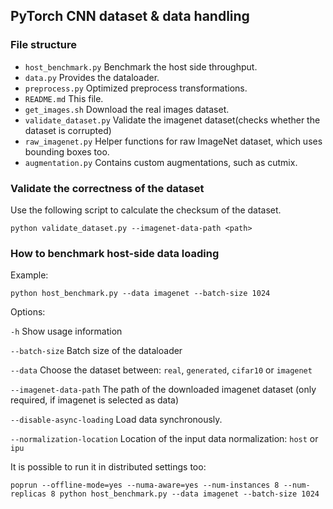 PyTorch CNN dataset & data handling
---


### File structure

* `host_benchmark.py` Benchmark the host side throughput. 
* `data.py` Provides the dataloader.
* `preprocess.py` Optimized preprocess transformations.
* `README.md` This file.
* `get_images.sh` Download the real images dataset.
* `validate_dataset.py` Validate the imagenet dataset(checks whether the dataset is corrupted)
* `raw_imagenet.py` Helper functions for raw ImageNet dataset, which uses bounding boxes too.
* `augmentation.py` Contains custom augmentations, such as cutmix.

### Validate the correctness of the dataset

Use the following script to calculate the checksum of the dataset.
```
python validate_dataset.py --imagenet-data-path <path> 
```

### How to benchmark host-side data loading

Example:
```
python host_benchmark.py --data imagenet --batch-size 1024
```

Options:

`-h`                            Show usage information

`--batch-size`                  Batch size of the dataloader

`--data`                        Choose the dataset between: `real`, `generated`, `cifar10` or `imagenet`

`--imagenet-data-path`          The path of the downloaded imagenet dataset (only required, if imagenet is selected as data)

`--disable-async-loading`       Load data synchronously.

`--normalization-location`      Location of the input data normalization: `host` or `ipu`

It is possible to run it in distributed settings too:
```
poprun --offline-mode=yes --numa-aware=yes --num-instances 8 --num-replicas 8 python host_benchmark.py --data imagenet --batch-size 1024
```
